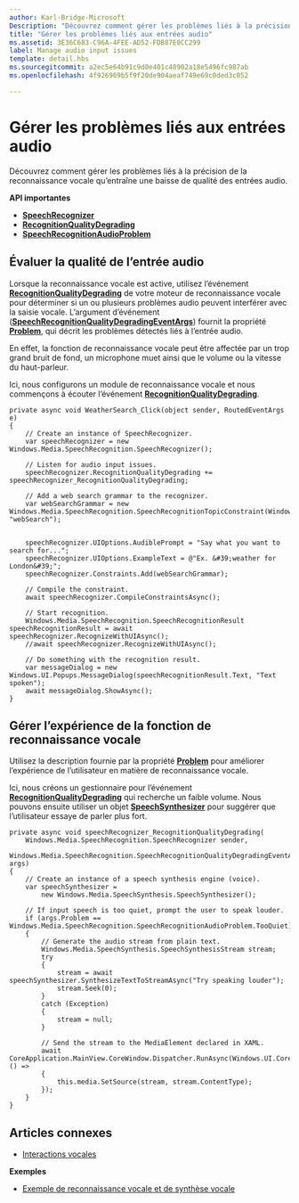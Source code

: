 ```yaml
---
author: Karl-Bridge-Microsoft
Description: "Découvrez comment gérer les problèmes liés à la précision de la reconnaissance vocale qu’entraîne une baisse de qualité des entrées audio."
title: "Gérer les problèmes liés aux entrées audio"
ms.assetid: 3E36C683-C96A-4FEE-AD52-FDB87E0CC299
label: Manage audio input issues
template: detail.hbs
ms.sourcegitcommit: a2ec5e64b91c9d0e401c48902a18e5496fc987ab
ms.openlocfilehash: 4f926969b5f9f20de904aeaf749e69c0ded3c052

---
```


# Gérer les problèmes liés aux entrées audio

Découvrez comment gérer les problèmes liés à la précision de la reconnaissance vocale qu’entraîne une baisse de qualité des entrées audio.

**API importantes**

-   [**SpeechRecognizer**](https://msdn.microsoft.com/library/windows/apps/dn653226)
-   [**RecognitionQualityDegrading**](https://msdn.microsoft.com/library/windows/apps/dn653243)
-   [**SpeechRecognitionAudioProblem**](https://msdn.microsoft.com/library/windows/apps/dn631406)




## Évaluer la qualité de l’entrée audio


Lorsque la reconnaissance vocale est active, utilisez l’événement [**RecognitionQualityDegrading**](https://msdn.microsoft.com/library/windows/apps/dn653243) de votre moteur de reconnaissance vocale pour déterminer si un ou plusieurs problèmes audio peuvent interférer avec la saisie vocale. L’argument d’événement ([**SpeechRecognitionQualityDegradingEventArgs**](https://msdn.microsoft.com/library/windows/apps/dn631430)) fournit la propriété [**Problem**](https://msdn.microsoft.com/library/windows/apps/dn631431), qui décrit les problèmes détectés liés à l’entrée audio.

En effet, la fonction de reconnaissance vocale peut être affectée par un trop grand bruit de fond, un microphone muet ainsi que le volume ou la vitesse du haut-parleur.

Ici, nous configurons un module de reconnaissance vocale et nous commençons à écouter l’événement [**RecognitionQualityDegrading**](https://msdn.microsoft.com/library/windows/apps/dn653243).

```CSharp
private async void WeatherSearch_Click(object sender, RoutedEventArgs e)
{
    // Create an instance of SpeechRecognizer.
    var speechRecognizer = new Windows.Media.SpeechRecognition.SpeechRecognizer();

    // Listen for audio input issues.
    speechRecognizer.RecognitionQualityDegrading += speechRecognizer_RecognitionQualityDegrading;

    // Add a web search grammar to the recognizer.
    var webSearchGrammar = new Windows.Media.SpeechRecognition.SpeechRecognitionTopicConstraint(Windows.Media.SpeechRecognition.SpeechRecognitionScenario.WebSearch, "webSearch");


    speechRecognizer.UIOptions.AudiblePrompt = "Say what you want to search for...";
    speechRecognizer.UIOptions.ExampleText = @"Ex. &#39;weather for London&#39;";
    speechRecognizer.Constraints.Add(webSearchGrammar);

    // Compile the constraint.
    await speechRecognizer.CompileConstraintsAsync();

    // Start recognition.
    Windows.Media.SpeechRecognition.SpeechRecognitionResult speechRecognitionResult = await speechRecognizer.RecognizeWithUIAsync();
    //await speechRecognizer.RecognizeWithUIAsync();

    // Do something with the recognition result.
    var messageDialog = new Windows.UI.Popups.MessageDialog(speechRecognitionResult.Text, "Text spoken");
    await messageDialog.ShowAsync();
}
```

## Gérer l’expérience de la fonction de reconnaissance vocale


Utilisez la description fournie par la propriété [**Problem**](https://msdn.microsoft.com/library/windows/apps/dn631431) pour améliorer l’expérience de l’utilisateur en matière de reconnaissance vocale.

Ici, nous créons un gestionnaire pour l’événement [**RecognitionQualityDegrading**](https://msdn.microsoft.com/library/windows/apps/dn653243) qui recherche un faible volume. Nous pouvons ensuite utiliser un objet [**SpeechSynthesizer**](https://msdn.microsoft.com/library/windows/apps/dn298152) pour suggérer que l’utilisateur essaye de parler plus fort.

```CSharp
private async void speechRecognizer_RecognitionQualityDegrading(
    Windows.Media.SpeechRecognition.SpeechRecognizer sender,
    Windows.Media.SpeechRecognition.SpeechRecognitionQualityDegradingEventArgs args)
{
    // Create an instance of a speech synthesis engine (voice).
    var speechSynthesizer =
        new Windows.Media.SpeechSynthesis.SpeechSynthesizer();

    // If input speech is too quiet, prompt the user to speak louder.
    if (args.Problem == Windows.Media.SpeechRecognition.SpeechRecognitionAudioProblem.TooQuiet)
    {
        // Generate the audio stream from plain text.
        Windows.Media.SpeechSynthesis.SpeechSynthesisStream stream;
        try
        {
            stream = await speechSynthesizer.SynthesizeTextToStreamAsync("Try speaking louder");
            stream.Seek(0);
        }
        catch (Exception)
        {
            stream = null;
        }

        // Send the stream to the MediaElement declared in XAML.
        await CoreApplication.MainView.CoreWindow.Dispatcher.RunAsync(Windows.UI.Core.CoreDispatcherPriority.High, () =>
        {
            this.media.SetSource(stream, stream.ContentType);
        });
    }
}
```

## Articles connexes


* [Interactions vocales](speech-interactions.md)

**Exemples**
* [Exemple de reconnaissance vocale et de synthèse vocale](http://go.microsoft.com/fwlink/p/?LinkID=619897)
 

 







<!--HONumber=Jun16_HO4-->


